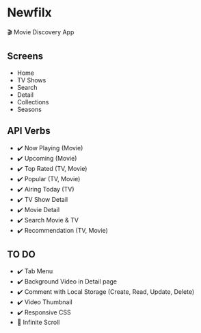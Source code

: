 # Newfilx

🎬 Movie Discovery App

## Screens

- Home
- TV Shows
- Search
- Detail
- Collections
- Seasons

## API Verbs

- ✔️ Now Playing (Movie)
- ✔️ Upcoming (Movie)
- ✔️ Top Rated (TV, Movie)
- ✔️ Popular (TV, Movie)
- ✔️ Airing Today (TV)
- ✔️ TV Show Detail
- ✔️ Movie Detail
- ✔️ Search Movie & TV
- ✔️ Recommendation (TV, Movie)

## TO DO

- ✔️ Tab Menu
- ✔️ Background Video in Detail page
- ✔️ Comment with Local Storage (Create, Read, Update, Delete)
- ✔️ Video Thumbnail
- ✔️ Responsive CSS
- 🚧 Infinite Scroll
